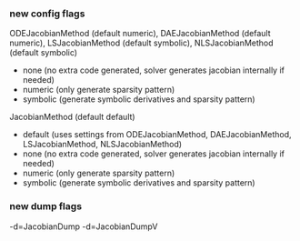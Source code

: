 ### new config flags

ODEJacobianMethod (default numeric), DAEJacobianMethod (default numeric), LSJacobianMethod (default symbolic), NLSJacobianMethod (default symbolic)
- none (no extra code generated, solver generates jacobian internally if needed)
- numeric (only generate sparsity pattern)
- symbolic (generate symbolic derivatives and sparsity pattern)

JacobianMethod (default default)
- default (uses settings from ODEJacobianMethod, DAEJacobianMethod, LSJacobianMethod, NLSJacobianMethod)
- none (no extra code generated, solver generates jacobian internally if needed)
- numeric (only generate sparsity pattern)
- symbolic (generate symbolic derivatives and sparsity pattern)

### new dump flags

-d=JacobianDump
-d=JacobianDumpV
